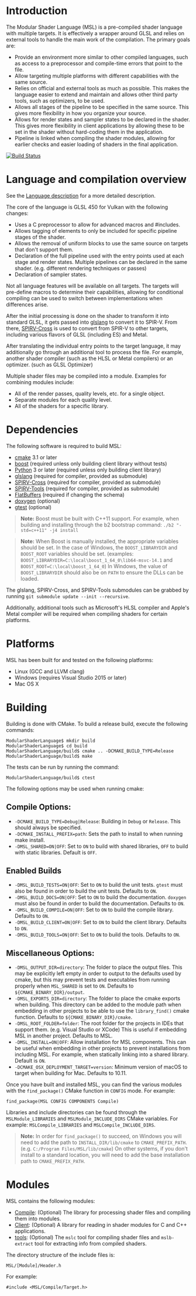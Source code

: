 # Introduction

The Modular Shader Language (MSL) is a pre-compiled shader language with multiple targets. It is effectively a wrapper around GLSL and relies on external tools to handle the main work of the compilation. The primary goals are:

* Provide an environment more similar to other compiled languages, such as access to a preprocessor and compile-time errors that point to the file.
* Allow targeting multiple platforms with different capabilities with the same source.
* Relies on official and external tools as much as possible. This makes the language easier to extend and maintain and allows other third party tools, such as optimizers, to be used.
* Allows all stages of the pipeline to be specified in the same source. This gives more flexibility in how you organize your source.
* Allows for render states and sampler states to be declared in the shader. This gives more flexibility in client applications by allowing these to be set in the shader without hard-coding them in the application.
* Pipeline is linked when compiling the shader modules, allowing for earlier checks and easier loading of shaders in the final application.

[![Build Status](https://dev.azure.com/akb825/DeepSea/_apis/build/status/akb825.ModularShaderLanguage?branchName=master)](https://dev.azure.com/akb825/DeepSea/_build/latest?definitionId=2&branchName=master)

# Language and compilation overview

See the [Language description](doc/Language.md) for a more detailed description.

The core of the language is GLSL 450 for Vulkan with the following changes:

* Uses a C preprocessor to allow for advanced macros and \#includes.
* Allows tagging of elements to only be included for specific pipeline stages of the shader.
* Allows the removal of uniform blocks to use the same source on targets that don't support them.
* Declaration of the full pipeline used with the entry points used at each stage and render states. Multiple pipelines can be declared in the same shader. (e.g. different rendering techniques or passes)
* Declaration of sampler states.

Not all language features will be available on all targets. The targets will pre-define macros to determine their capabilities, allowing for conditional compiling can be used to switch between implementations when differences arise.

After the initial processing is done on the shader to transform it into standard GLSL, it gets passed into [glslang](https://github.com/KhronosGroup/glslang) to convert it to SPIR-V. From there, [SPIRV-Cross](https://github.com/KhronosGroup/SPIRV-Cross) is used to convert from SPIR-V to other targets, including various flavors of GLSL (including ES) and Metal.

After translating the individual entry points to the target language, it may additionally go through an additional tool to process the file. For example, another shader compiler (such as the HLSL or Metal compilers) or an optimizer. (such as GLSL Optimizer)

Multiple shader files may be compiled into a module. Examples for combining modules include:

* All of the render passes, quality levels, etc. for a single object.
* Separate modules for each quality level.
* All of the shaders for a specific library.

# Dependencies

The following software is required to build MSL:

* [cmake](https://cmake.org/) 3.1 or later
* [boost](https://www.boost.org/) (required unless only building client library without tests)
* [Python](https://www.python.org/) 3 or later (required unless only building client library)
* [glslang](https://github.com/KhronosGroup/glslang) (required for compiler, provided as submodule)
* [SPIRV-Cross](https://github.com/KhronosGroup/SPIRV-Cross) (required for compiler, provided as submodule)
* [SPIRV-Tools](https://github.com/KhronosGroup/SPIRV-Tools) (required for compiler, provided as submodule)
* [FlatBuffers](https://google.github.io/flatbuffers/) (required if changing the schema)
* [doxygen](http://www.stack.nl/~dimitri/doxygen/) (optional)
* [gtest](https://github.com/google/googletest) (optional)

> **Note:** Boost must be built with C++11 support. For example, when building and installing through the b2 bootstrap command: `./b2 "-std=c++11" -j4 install`

> **Note:** When Boost is manually installed, the appropriate variables should be set. In the case of Windows, the `BOOST_LIBRARYDIR` and `BOOST_ROOT` variables should be set. (examples: `BOOST_LIBRARYDIR=C:\local\boost_1_64_0\lib64-msvc-14.1` and `BOOST_ROOT=C:\local\boost_1_64_0`) In Windows, the value of `BOOST_LIBRARYDIR` should also be on `PATH` to ensure the DLLs can be loaded.

The glslang, SPIRV-Cross, and SPIRV-Tools submodules can be grabbed by running `git submodule update --init --recursive`.

Additionally, additional tools such as Microsoft's HLSL compiler and Apple's Metal compiler will be required when compiling shaders for certain platforms.

# Platforms

MSL has been built for and tested on the following platforms:

* Linux (GCC and LLVM clang)
* Windows (requires Visual Studio 2015 or later)
* Mac OS X

# Building

Building is done with CMake. To build a release build, execute the following commands:

	ModularShaderLanguage$ mkdir build
	ModularShaderLanguage$ cd build
	ModularShaderLanguage/build$ cmake .. -DCMAKE_BUILD_TYPE=Release
	ModularShaderLanguage/build$ make

The tests can be run by running the command:

	ModularShaderLanguage/build$ ctest

The following options may be used when running cmake:

## Compile Options:

* `-DCMAKE_BUILD_TYPE=Debug|Release`: Building in `Debug` or `Release`. This should always be specified.
* `-DCMAKE_INSTALL_PREFIX=path`: Sets the path to install to when running make install.
* `-DMSL_SHARED=ON|OFF`: Set to `ON` to build with shared libraries, `OFF` to build with static libraries. Default is `OFF`.

## Enabled Builds

* `-DMSL_BUILD_TESTS=ON|OFF`: Set to `ON` to build the unit tests. `gtest` must also be found in order to build the unit tests. Defaults to `ON`.
* `-DMSL_BUILD_DOCS=ON|OFF`: Set to `ON` to build the documentation. `doxygen` must also be found in order to build the documentation. Defaults to `ON`.
* `-DMSL_BUILD_COMPILE=ON|OFF`: Set to `ON` to build the compile library. Defaults to `ON`.
* `-DMSL_BUILD_CLIENT=ON|OFF`: Set to `ON` to build the client library. Defaults to `ON`.
* `-DMSL_BUILD_TOOLS=ON|OFF`: Set to `ON` to build the tools. Defaults to `ON`.

## Miscellaneous Options:

* `-DMSL_OUTPUT_DIR=directory`: The folder to place the output files. This may be explicitly left empty in order to output to the defaults used by cmake, but this may prevent tests and executables from running properly when `MSL_SHARED` is set to `ON`. Defaults to `${CMAKE_BINARY_DIR}/output`.
* `-DMSL_EXPORTS_DIR=directory`: The folder to place the cmake exports when building. This directory can be added to the module path when embedding in other projects to be able to use the `library_find()` cmake function. Defaults to `${CMAKE_BINARY_DIR}/cmake`.
* `-DMSL_ROOT_FOLDER=folder`: The root folder for the projects in IDEs that support them. (e.g. Visual Studio or XCode) This is useful if embedding MSL in another project. Defaults to MSL.
* `-DMSL_INSTALL=ON|OFF`: Allow installation for MSL components. This can be useful when embedding in other projects to prevent installations from including MSL. For example, when statically linking into a shared library. Default is `ON`.
* `-DCMAKE_OSX_DEPLOYMENT_TARGET=version`: Minimum version of macOS to target when building for Mac. Defaults to 10.11.

Once you have built and installed MSL, you can find the various modules with the `find_package()` CMake function in `CONFIG` mode. For example:

	find_package(MSL CONFIG COMPONENTS Compile)

Libraries and include directories can be found through the `MSLModule_LIBRARIES` and `MSLModule_INCLUDE_DIRS` CMake variables. For example: `MSLCompile_LIBRARIES` and `MSLCompile_INCLUDE_DIRS`.

> **Note:** In order for `find_package()` to succeed, on Windows you will need to add the path to `INSTALL_DIR/lib/cmake` to `CMAKE_PREFIX_PATH`. (e.g. `C:/Program Files/MSL/lib/cmake`) On other systems, if you don't install to a standard location, you will need to add the base installation path to `CMAKE_PREFIX_PATH`.

# Modules

MSL contains the following modules:

* [Compile](Compile/README.md): (Optional) The library for processing shader files and compiling them into modules.
* [Client](Client/README.md): (Optional) A library for reading in shader modules for C and C++ applications.
* [tools](tools/README.md): (Optional) The `mslc` tool for compiling shader files and `mslb-extract` tool for extracting info from compiled shaders.

The directory structure of the include files is:

	MSL/[Module]/Header.h

For example:

	#include <MSL/Compile/Target.h>

